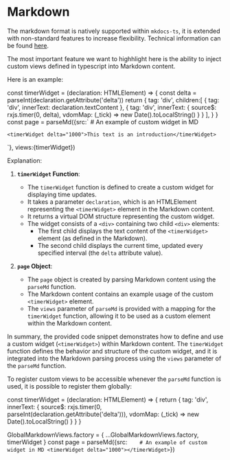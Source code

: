# Markdown

The markdown format is natively supported within `mkdocs-ts`, it is extended with non-standard features to increase
flexibility. Technical information can be found [here](@nav/api/MainModule.markdown.ts).

The most important feature we want to highhlight here is the ability to inject custom views defined in
typescript into Markdown content.

Here is an example:

<code-snippet language="javascript" highlightedLines="2 8 23-24">

const timerWidget = (declaration: HTMLElement) => {
    const delta = parseInt(declaration.getAttribute('delta'))
    return {
        tag: 'div',
        children:[
            {
                tag: 'div',
                innerText: declaration.textContent
            },
            {
                tag: 'div',
                innerText: {
                    source$: rxjs.timer(0, delta),
                    vdomMap: (_tick) => new Date().toLocalString()
                }
            }
        ],
    }
}
const page = parseMd({src:` # An example of custom widget in MD

    <timerWidget delta="1000">This text is an introduction</timerWidget>

`}, views:{timerWidget})

</code-snippet>

Explanation:

1. **`timerWidget` Function**:

   - The `timerWidget` function is defined to create a custom widget for displaying time updates.
   - It takes a parameter `declaration`, which is an HTMLElement representing the `<timerWidget>` element in the
     Markdown content.
   - It returns a virtual DOM structure representing the custom widget.
   - The widget consists of a `<div>` containing two child `<div>` elements:
     - The first child displays the text content of the `<timerWidget>` element (as defined in the Markdown).
     - The second child displays the current time, updated every specified interval (the `delta` attribute value).

2. **`page` Object**:
   - The `page` object is created by parsing Markdown content using the `parseMd` function.
   - The Markdown content contains an example usage of the custom `<timerWidget>` element.
   - The `views` parameter of `parseMd` is provided with a mapping for the `timerWidget` function,
     allowing it to be used as a custom element within the Markdown content.

In summary, the provided code snippet demonstrates how to define and use a custom widget (`<timerWidget>`)
within Markdown content. The `timerWidget` function defines the behavior and structure of the custom widget,
and it is integrated into the Markdown parsing process using the `views` parameter of the `parseMd` function.

To register custom views to be accessible whenever the `parseMd` function is used, it is possible to register them
globally:

<code-snippet language="javascript" highlightedLines="13-16">

const timerWidget = (declaration: HTMLElement) => {
    return {
        tag: 'div',
        innerText: {
            source$: rxjs.timer(0, parseInt(declaration.getAttribute('delta'))),
            vdomMap: (\_tick) => new Date().toLocalString()
        }
    }
}

GlobalMarkdownViews.factory = {
    ...GlobalMarkdownViews.factory,
    timerWidget
}
const page = parseMd({src:`    # An example of custom widget in MD
    <timerWidget delta="1000"></timerWidget>`})
</code-snippet>
